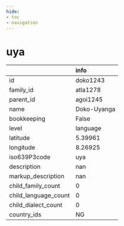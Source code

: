 ```yaml
---
hide:
- toc
- navigation
---
```

# uya
|                      | info        |
|:---------------------|:------------|
| id                   | doko1243    |
| family_id            | atla1278    |
| parent_id            | agoi1245    |
| name                 | Doko-Uyanga |
| bookkeeping          | False       |
| level                | language    |
| latitude             | 5.39961     |
| longitude            | 8.26925     |
| iso639P3code         | uya         |
| description          | nan         |
| markup_description   | nan         |
| child_family_count   | 0           |
| child_language_count | 0           |
| child_dialect_count  | 0           |
| country_ids          | NG          |